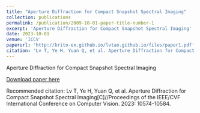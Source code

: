 ```yaml
---
title: "Aperture Diffraction for Compact Snapshot Spectral Imaging"
collection: publications
permalink: /publication/2009-10-01-paper-title-number-1
excerpt: 'Aperture Diffraction for Compact Snapshot Spectral Imaging'
date: 2023-10-01
venue: 'ICCV'
paperurl: 'http://krito-ex.github.io/lvtao.github.io/files/paper1.pdf'
citation: 'Lv T, Ye H, Yuan Q, et al. Aperture Diffraction for Compact Snapshot Spectral Imaging[C]//Proceedings of the IEEE/CVF International Conference on Computer Vision. 2023: 10574-10584.'
---
```

Aperture Diffraction for Compact Snapshot Spectral Imaging

[Download paper here](http://academicpages.github.io/files/paper3.pdf)

Recommended citation: Lv T, Ye H, Yuan Q, et al. Aperture Diffraction for Compact Snapshot Spectral Imaging[C]//Proceedings of the IEEE/CVF International Conference on Computer Vision. 2023: 10574-10584.
